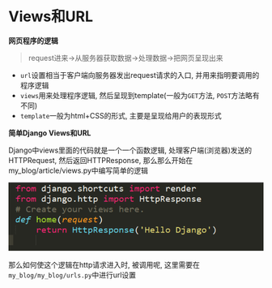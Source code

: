 # Views和URL

**网页程序的逻辑**

> request进来->从服务器获取数据->处理数据->把网页呈现出来

* `url`设置相当于客户端向服务器发出request请求的入口, 并用来指明要调用的程序逻辑
* `views`用来处理程序逻辑, 然后呈现到template(一般为`GET`方法, `POST`方法略有不同)
* `template`一般为html+CSS的形式, 主要是呈现给用户的表现形式

**简单Django Views和URL**

Django中views里面的代码就是一个一个函数逻辑, 处理客户端(浏览器)发送的HTTPRequest, 然后返回HTTPResponse,
那么那么开始在my_blog/article/views.py中编写简单的逻辑

![03-django-app-views](_images/django-blog/03-django-app-views.png)

那么如何使这个逻辑在http请求进入时, 被调用呢, 这里需要在`my_blog/my_blog/urls.py`中进行url设置